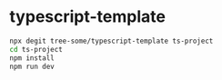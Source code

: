 # typescript-template

```sh
npx degit tree-some/typescript-template ts-project
cd ts-project
npm install
npm run dev
```
